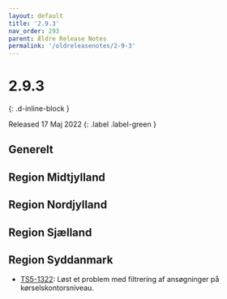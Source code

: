 ```yaml
---
layout: default
title: '2.9.3'
nav_order: 293
parent: Ældre Release Notes
permalink: '/oldreleasenotes/2-9-3'
---
```


# 2.9.3
{: .d-inline-block }

Released 17 Maj 2022
{: .label .label-green }

## Generelt

## Region Midtjylland

## Region Nordjylland

## Region Sjælland

## Region Syddanmark
- [TS5-1322](https://sd.trifork.com/browse/TS5-1322): Løst et problem med filtrering af ansøgninger på kørselskontorsniveau.
